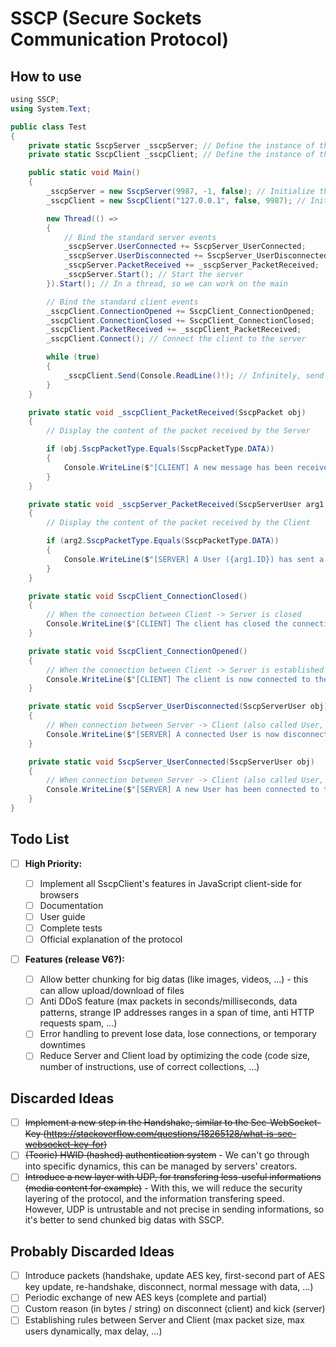 # SSCP (Secure Sockets Communication Protocol)

## How to use

```c#
﻿using SSCP;
using System.Text;

public class Test
{
    private static SscpServer _sscpServer; // Define the instance of the server
    private static SscpClient _sscpClient; // Define the instance of the client

    public static void Main()
    {
        _sscpServer = new SscpServer(9987, -1, false); // Initialize the server with port, max number of connected clients, and if it uses a secure connection
        _sscpClient = new SscpClient("127.0.0.1", false, 9987); // Initialize the server with the IP address of the server, if it uses a secure connection, and the connection port

        new Thread(() =>
        {
            // Bind the standard server events
            _sscpServer.UserConnected += SscpServer_UserConnected; 
            _sscpServer.UserDisconnected += SscpServer_UserDisconnected;
            _sscpServer.PacketReceived += _sscpServer_PacketReceived;
            _sscpServer.Start(); // Start the server
        }).Start(); // In a thread, so we can work on the main

        // Bind the standard client events
        _sscpClient.ConnectionOpened += SscpClient_ConnectionOpened;
        _sscpClient.ConnectionClosed += SscpClient_ConnectionClosed;
        _sscpClient.PacketReceived += _sscpClient_PacketReceived;
        _sscpClient.Connect(); // Connect the client to the server

        while (true)
        {
            _sscpClient.Send(Console.ReadLine()!); // Infinitely, send a packet to the server with the content of the console readline (every line is a new packet)
        }
    }

    private static void _sscpClient_PacketReceived(SscpPacket obj)
    {
        // Display the content of the packet received by the Server

        if (obj.SscpPacketType.Equals(SscpPacketType.DATA))
        {
            Console.WriteLine($"[CLIENT] A new message has been received from the Server => {obj}");
        }
    }

    private static void _sscpServer_PacketReceived(SscpServerUser arg1, SscpPacket arg2)
    {
        // Display the content of the packet received by the Client

        if (arg2.SscpPacketType.Equals(SscpPacketType.DATA))
        {
            Console.WriteLine($"[SERVER] A User ({arg1.ID}) has sent a new message to the Server => {arg2}");
        }
    }

    private static void SscpClient_ConnectionClosed()
    {
        // When the connection between Client -> Server is closed
        Console.WriteLine($"[CLIENT] The client has closed the connection with the Server.");
    }

    private static void SscpClient_ConnectionOpened()
    {
        // When the connection between Client -> Server is established
        Console.WriteLine($"[CLIENT] The client is now connected to the Server. Connection IP Address: {_sscpClient.IpAddress}, connection port: {_sscpClient.Port}, unique ID: {_sscpClient.ID}.");
    }

    private static void SscpServer_UserDisconnected(SscpServerUser obj)
    {
        // When connection between Server -> Client (also called User, more specifically "SscpServerUser"), is lose
        Console.WriteLine($"[SERVER] A connected User is now disconnected. Connection IP address: {obj.ConnectionIpAddress}, connection port: {obj.ConnectionPort}, unique ID: {obj.ID}.");
    }

    private static void SscpServer_UserConnected(SscpServerUser obj)
    {
        // When connection between Server -> Client (also called User, more specifically "SscpServerUser"), is established
        Console.WriteLine($"[SERVER] A new User has been connected to the Server. Connection IP address: {obj.ConnectionIpAddress}, connection port: {obj.ConnectionPort}, unique ID: {obj.ID}.");
    }
}
```

## Todo List

- [ ] **High Priority:**

  - [ ] Implement all SscpClient's features in JavaScript client-side for browsers
  - [ ] Documentation
  - [ ] User guide
  - [ ] Complete tests
  - [ ] Official explanation of the protocol
  
- [ ] **Features (release V6?):**
  - [ ] Allow better chunking for big datas (like images, videos, ...) - this can allow upload/download of files
  - [ ] Anti DDoS feature (max packets in seconds/milliseconds, data patterns, strange IP addresses ranges in a span of time, anti HTTP requests spam, ...)
  - [ ] Error handling to prevent lose data, lose connections, or temporary downtimes
  - [ ] Reduce Server and Client load by optimizing the code (code size, number of instructions, use of correct collections, ...)

## Discarded Ideas
  - [ ] ~~Implement a new step in the Handshake, similar to the Sec-WebSocket-Key (https://stackoverflow.com/questions/18265128/what-is-sec-websocket-key-for)~~
  - [ ] ~~(Teoric) HWID (hashed) authentication system~~ - We can't go through into specific dynamics, this can be managed by servers' creators.
  - [ ] ~~Introduce a new layer with UDP, for transfering less-useful informations (media content for example)~~ - With this, we will reduce the security layering of the protocol, and the information transfering speed. However, UDP is untrustable and not precise in sending informations, so it's better to send chunked big datas with SSCP.

## Probably Discarded Ideas
  - [ ] Introduce packets (handshake, update AES key, first-second part of AES key update, re-handshake, disconnect, normal message with data, ...)
  - [ ] Periodic exchange of new AES keys (complete and partial)
  - [ ] Custom reason (in bytes / string) on disconnect (client) and kick (server)
  - [ ] Establishing rules between Server and Client (max packet size, max users dynamically, max delay, ...)

